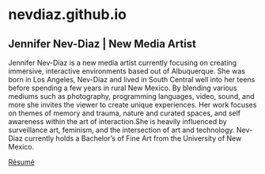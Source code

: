# nevdiaz.github.io
## Jennifer Nev-Diaz | New Media Artist
Jennifer Nev-Diaz is a new media artist currently focusing on creating immersive, interactive environments based out of Albuquerque. She was born in Los Angeles, Nev-Diaz and lived in South Central well into her teens before spending a few years in rural New Mexico. By blending various mediums such as photography, programming languages, video, sound, and more she invites the viewer to create unique experiences. Her work focuses on themes of memory and trauma, nature and curated spaces, and self awareness within the art of interaction.She is heavily influenced by surveillance art, feminism, and the intersection of art and technology. Nev-Diaz currently holds a Bachelor’s of Fine Art from the University of New Mexico.    

[R&eacute;sum&eacute;](resume.md)


